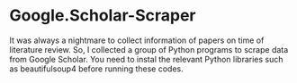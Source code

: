 # Google.Scholar-Scraper

It was always a nightmare to collect information of papers on time of literature review.
So, I collected a group of Python programs to scrape data from Google Scholar.
You need to instal the relevant Python libraries such as beautifulsoup4 before running these codes.
